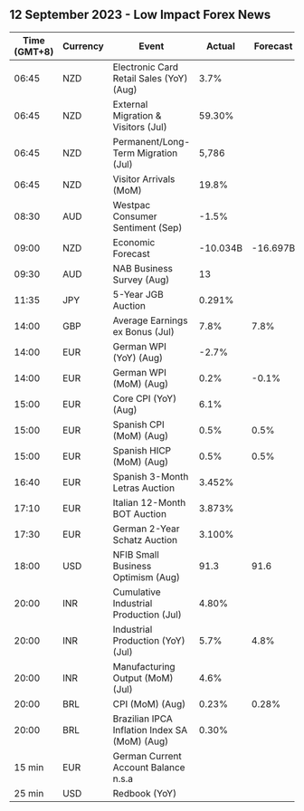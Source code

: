 ## 12 September 2023 - Low Impact Forex News

| Time (GMT+8) | Currency | Event | Actual | Forecast | Previous |
|------|----------|-------|--------|----------|----------|
| 06:45 | NZD | Electronic Card Retail Sales (YoY) (Aug) | 3.7% |  | 2.2% |
| 06:45 | NZD | External Migration & Visitors (Jul) | 59.30% |  | 88.50% |
| 06:45 | NZD | Permanent/Long-Term Migration (Jul) | 5,786 |  | 8,549 |
| 06:45 | NZD | Visitor Arrivals (MoM) | 19.8% |  | 11.3% |
| 08:30 | AUD | Westpac Consumer Sentiment (Sep) | -1.5% |  | -0.4% |
| 09:00 | NZD | Economic Forecast | -10.034B | -16.697B | -6.960B |
| 09:30 | AUD | NAB Business Survey (Aug) | 13 |  | 11 |
| 11:35 | JPY | 5-Year JGB Auction | 0.291% |  | 0.189% |
| 14:00 | GBP | Average Earnings ex Bonus (Jul) | 7.8% | 7.8% | 7.8% |
| 14:00 | EUR | German WPI (YoY) (Aug) | -2.7% |  | -2.8% |
| 14:00 | EUR | German WPI (MoM) (Aug) | 0.2% | -0.1% | -0.2% |
| 15:00 | EUR | Core CPI (YoY) (Aug) | 6.1% |  | 6.2% |
| 15:00 | EUR | Spanish CPI (MoM) (Aug) | 0.5% | 0.5% | 0.2% |
| 15:00 | EUR | Spanish HICP (MoM) (Aug) | 0.5% | 0.5% | -0.1% |
| 16:40 | EUR | Spanish 3-Month Letras Auction | 3.452% |  | 3.507% |
| 17:10 | EUR | Italian 12-Month BOT Auction | 3.873% |  | 3.947% |
| 17:30 | EUR | German 2-Year Schatz Auction | 3.100% |  | 3.120% |
| 18:00 | USD | NFIB Small Business Optimism (Aug) | 91.3 | 91.6 | 91.9 |
| 20:00 | INR | Cumulative Industrial Production (Jul) | 4.80% |  | 4.50% |
| 20:00 | INR | Industrial Production (YoY) (Jul) | 5.7% | 4.8% | 3.7% |
| 20:00 | INR | Manufacturing Output (MoM) (Jul) | 4.6% |  | 3.1% |
| 20:00 | BRL | CPI (MoM) (Aug) | 0.23% | 0.28% | 0.12% |
| 20:00 | BRL | Brazilian IPCA Inflation Index SA (MoM) (Aug) | 0.30% |  | 0.19% |
| 15 min | EUR | German Current Account Balance n.s.a |  |  | 29.6B |
| 25 min | USD | Redbook (YoY) |  |  | 4.1% |
